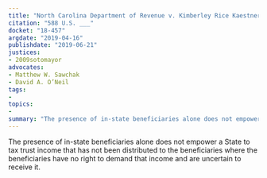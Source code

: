 ```yaml
---
title: "North Carolina Department of Revenue v. Kimberley Rice Kaestner 1992 Family Trust"
citation: "588 U.S. ___"
docket: "18-457"
argdate: "2019-04-16"
publishdate: "2019-06-21"
justices:
- 2009sotomayor
advocates:
- Matthew W. Sawchak
- David A. O’Neil
tags:
- 
topics:
- 
summary: "The presence of in-state beneficiaries alone does not empower a State to tax trust income that has not been distributed to the beneficiaries where the beneficiaries have no right to demand that income and are uncertain to receive it."
---
```

The presence of in-state beneficiaries alone does not empower a State to tax trust income that has not been distributed to the beneficiaries where the beneficiaries have no right to demand that income and are uncertain to receive it.

